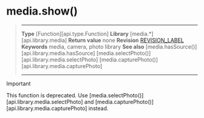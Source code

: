 
# media.show()

> --------------------- ------------------------------------------------------------------------------------------
> __Type__              [Function][api.type.Function]
> __Library__           [media.*][api.library.media]
> __Return value__      none
> __Revision__          [REVISION_LABEL](REVISION_URL)
> __Keywords__          media, camera, photo library
> __See also__          [media.hasSource()][api.library.media.hasSource]
>						[media.selectPhoto()][api.library.media.selectPhoto]
>						[media.capturePhoto()][api.library.media.capturePhoto]
> --------------------- ------------------------------------------------------------------------------------------

<div class="guide-notebox-imp">
<div class="notebox-title-imp">Important</div>

This function is deprecated. Use [media.selectPhoto()][api.library.media.selectPhoto] and [media.capturePhoto()][api.library.media.capturePhoto] instead.

</div>